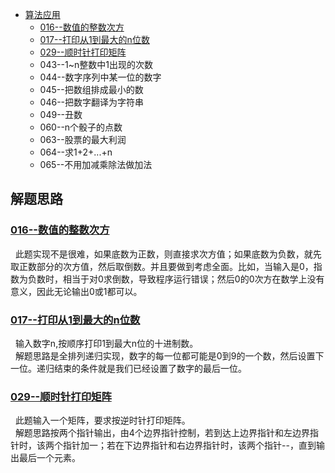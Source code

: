 * [算法应用](/src/Alg_Question)
    * [016--数值的整数次方](Solution016.java)
    * [017--打印从1到最大的n位数](Solution017.java)
    * [029--顺时针打印矩阵](Solution029.java)
    * 043--1\~n整数中1出现的次数
    * 044--数字序列中某一位的数字
    * 045--把数组排成最小的数
    * 046--把数字翻译为字符串
    * 049--丑数
    * 060--n个骰子的点数
    * 063--股票的最大利润
    * 064--求1+2+...+n
    * 065--不用加减乘除法做加法
    





解题思路
------
### [016--数值的整数次方](Solution016.java)
&nbsp;&nbsp;此题实现不是很难，如果底数为正数，则直接求次方值；如果底数为负数，就先取正数部分的次方值，然后取倒数。并且要做到考虑全面。比如，当输入是0，指数为负数时，相当于对0求倒数，导致程序运行错误；然后0的0次方在数学上没有意义，因此无论输出0或1都可以。<br>


### [017--打印从1到最大的n位数](Solution017.java)
&nbsp;&nbsp;输入数字n,按顺序打印1到最大n位的十进制数。<br>
&nbsp;&nbsp;解题思路是全排列递归实现，数字的每一位都可能是0到9的一个数，然后设置下一位。递归结束的条件就是我们已经设置了数字的最后一位。<br>


### [029--顺时针打印矩阵](Solution029.java)
&nbsp;&nbsp;此题输入一个矩阵，要求按逆时针打印矩阵。<br>
&nbsp;&nbsp;解题思路按两个指针输出，由4个边界指针控制，若到达上边界指针和左边界指针时，该两个指针加一；若在下边界指针和右边界指针时，该两个指针--，直到输出最后一个元素。<br>


